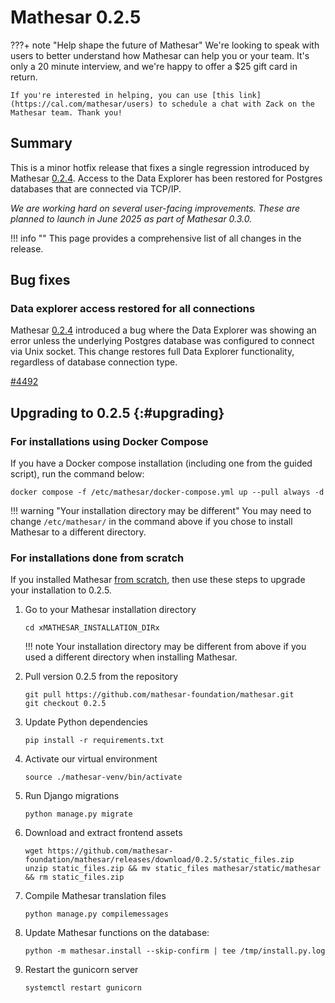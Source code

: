 # Mathesar 0.2.5

???+ note "Help shape the future of Mathesar"
    We're looking to speak with users to better understand how Mathesar can help you or your team. It's only a 20 minute interview, and we're happy to offer a $25 gift card in return.

    If you're interested in helping, you can use [this link](https://cal.com/mathesar/users) to schedule a chat with Zack on the Mathesar team. Thank you!

## Summary

This is a minor hotfix release that fixes a single regression introduced by Mathesar [0.2.4](./0.2.4.md). Access to the Data Explorer has been restored for Postgres databases that are connected via TCP/IP.

_We are working hard on several user-facing improvements. These are planned to launch in June 2025 as part of Mathesar 0.3.0._

!!! info ""
	This page provides a comprehensive list of all changes in the release.

## Bug fixes

### Data explorer access restored for all connections

Mathesar [0.2.4](./0.2.4.md) introduced a bug where the Data Explorer was showing an error unless the underlying Postgres database was configured to connect via Unix socket. This change restores full Data Explorer functionality, regardless of database connection type.

[#4492](https://github.com/mathesar-foundation/mathesar/pull/4492 "Move hostname = None into socket conditional")

## Upgrading to 0.2.5  {:#upgrading}

### For installations using Docker Compose

If you have a Docker compose installation (including one from the guided script), run the command below:

```
docker compose -f /etc/mathesar/docker-compose.yml up --pull always -d
```

!!! warning "Your installation directory may be different"
    You may need to change `/etc/mathesar/` in the command above if you chose to install Mathesar to a different directory.

### For installations done from scratch

If you installed Mathesar [from scratch](../administration/install-from-scratch.md), then use these steps to upgrade your installation to 0.2.5.

1. Go to your Mathesar installation directory

    ```
    cd xMATHESAR_INSTALLATION_DIRx
    ```

    !!! note
        Your installation directory may be different from above if you used a different directory when installing Mathesar.

1. Pull version 0.2.5 from the repository

    ```
    git pull https://github.com/mathesar-foundation/mathesar.git
    git checkout 0.2.5
    ```

1. Update Python dependencies

    ```
    pip install -r requirements.txt
    ```

1. Activate our virtual environment

    ```
    source ./mathesar-venv/bin/activate
    ```

2. Run Django migrations

    ```
    python manage.py migrate
    ```

3. Download and extract frontend assets

    ```
    wget https://github.com/mathesar-foundation/mathesar/releases/download/0.2.5/static_files.zip
    unzip static_files.zip && mv static_files mathesar/static/mathesar && rm static_files.zip
    ```

4. Compile Mathesar translation files

    ```
    python manage.py compilemessages
    ```

5. Update Mathesar functions on the database:

    ```
    python -m mathesar.install --skip-confirm | tee /tmp/install.py.log
    ```

6. Restart the gunicorn server

    ```
    systemctl restart gunicorn
    ```
